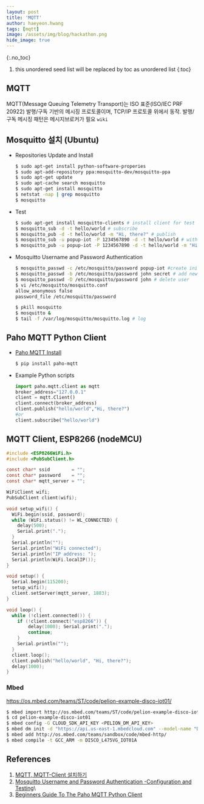 ```yaml
---
layout: post
title: 'MQTT' 
author: haeyeon.hwang
tags: [mqtt]
image: /assets/img/blog/hackathon.png
hide_image: true
---
```


{:.no_toc}
1. this unordered seed list will be replaced by toc as unordered list
{:toc}

## MQTT

MQTT(Message Queuing Telemetry Transport)는 ISO 표준(ISO/IEC PRF 20922) 발행/구독 기반의 메시징 프로토콜이며, TCP/IP 프로토콜 위에서 동작. 발행/구독 메시징 패턴은 메시지브로커가 필요 `wiki`


## Mosquitto 설치 (Ubuntu)

* Repositories Update and Install

  ~~~bash
  $ sudo apt-get install python-software-properies
  $ sudo apt-add-repository ppa:mosquitto-dev/mosquitto-ppa
  $ sudo apt-get update
  $ sudo apt-cache search mosquitto
  $ sudo apt-get install mosquitto
  $ netstat -nap | grep mosquitto
  $ mosquitto
  ~~~

* Test

  ~~~bash
  $ sudo apt-get install mosquitto-clients # install client for test
  $ mosquitto_sub -d -t hello/world # subscribe
  $ mosquitto_pub -d -t hello/world -m "Hi, there?" # publish
  $ mosquitto_sub -u popup-iot -P 1234567890 -d -t hello/world # with authentication
  $ mosquitto_pub -u popup-iot -P 1234567890 -d -t hello/world -m "Hi, there?" # with authentication
  ~~~

* Mosquitto Username and Password Authentication

  ~~~bash
  $ mosquitto_passwd -c /etc/mosquitto/password popup-iot #create initial file
  $ mosquitto_passwd -b /etc/mosquitto/password john secret # add new user and password
  $ mosquitto_passwd -D /etc/mosquitto/password john # delete user
  $ vi /etc/mosquitto/mosquitto.conf
  allow_anonymous false
  password_file /etc/mosquitto/password

  $ pkill mosquitto
  $ mosquitto &
  $ tail -f /var/log/mosquitto/mosquitto.log # log
  ~~~

## Paho MQTT Python Client

* [Paho MQTT Install](https://pypi.org/project/paho-mqtt/)

  ~~~bash
  $ pip install paho-mqtt
  ~~~

* Example Python scripts
  
  ~~~python
  import paho.mqtt.client as mqtt
  broker_address="127.0.0.1" 
  client = mqtt.Client()
  client.connect(broker_address)
  client.publish("hello/world","Hi, there?")
  #or 
  client.subscribe("hello/world")
  ~~~

## MQTT Client, ESP8266 (nodeMCU) 

~~~c
#include <ESP8266WiFi.h>
#include <PubSubClient.h>

const char* ssid        = "";
const char* password    = "";
const char* mqtt_server = "";

WiFiClient wifi;
PubSubClient client(wifi);

void setup_wifi() {
  WiFi.begin(ssid, password);
  while (WiFi.status() != WL_CONNECTED) {
    delay(500);
    Serial.print(".");
  }
  Serial.println("");
  Serial.println("WiFi connected");
  Serial.println("IP address: ");
  Serial.println(WiFi.localIP());
}

void setup() {
  Serial.begin(115200);
  setup_wifi();
  client.setServer(mqtt_server, 1883);
}

void loop() {
  while (!client.connected()) {
    if (!client.connect("esp8266")) {
        delay(1000); Serial.print(".");
        continue;
    }
    Serial.println("");
  }
  client.loop();
  client.publish("hello/world", "Hi, there?");
  delay(1000);
}
~~~

### Mbed

https://os.mbed.com/teams/ST/code/pelion-example-disco-iot01/

~~~bash
$ mbed import http://os.mbed.com/teams/ST/code/pelion-example-disco-iot01/
$ cd pelion-example-disco-iot01
$ mbed config -G CLOUD_SDK_API_KEY <PELION_DM_API_KEY>
$ mbed dm init -d "https://api.us-east-1.mbedcloud.com" --model-name "DISCO_L475VG_IOT01A" -q --force
$ mbed add http://os.mbed.com/teams/sandbox/code/mbed-http/
$ mbed compile -t GCC_ARM -m DISCO_L475VG_IOT01A
~~~

## References
1. [MQTT, MQTT-Client 설치하기](https://poppy-leni.tistory.com/entry/Python-MQTT-MQTTClient-%EC%84%A4%EC%B9%98%ED%95%98%EA%B8%B0)
2. [Mosquitto Username and Password Authentication -Configuration and Testing](http://www.steves-internet-guide.com/mqtt-username-password-example/)\
3. [Beginners Guide To The Paho MQTT Python Client](http://www.steves-internet-guide.com/into-mqtt-python-client/)
